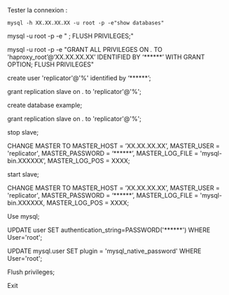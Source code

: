 Tester la connexion :

    mysql -h XX.XX.XX.XX -u root -p -e"show databases"

  

mysql -u root -p -e "  ; FLUSH PRIVILEGES;"

mysql -u root -p -e "GRANT ALL PRIVILEGES ON *.* TO 'haproxy_root’@‘XX.XX.XX.XX’ IDENTIFIED BY ‘******’ WITH GRANT OPTION; FLUSH PRIVILEGES"

  

  

  

create user 'replicator'@'%' identified by ‘******’;

grant replication slave on *.* to 'replicator'@'%';

create database example;

grant replication slave on *.* to 'replicator'@'%';

  

stop slave;

CHANGE MASTER TO MASTER_HOST = ’XX.XX.XX.XX’, MASTER_USER = 'replicator', MASTER_PASSWORD = ‘******’, MASTER_LOG_FILE = 'mysql-bin.XXXXXX’, MASTER_LOG_POS = XXXX;

start slave;

  

  

CHANGE MASTER TO MASTER_HOST = ’XX.XX.XX.XX’, MASTER_USER = 'replicator', MASTER_PASSWORD = ‘******’, MASTER_LOG_FILE = 'mysql-bin.XXXXXX, MASTER_LOG_POS = XXXX;

  

Use mysql;

UPDATE user SET authentication_string=PASSWORD('******') WHERE User='root';

UPDATE mysql.user SET plugin = 'mysql_native_password' WHERE User='root';

Flush privileges;

Exit

<!--stackedit_data:
eyJoaXN0b3J5IjpbMTUxMzk3OTIxOSw3MzA5OTgxMTZdfQ==
-->